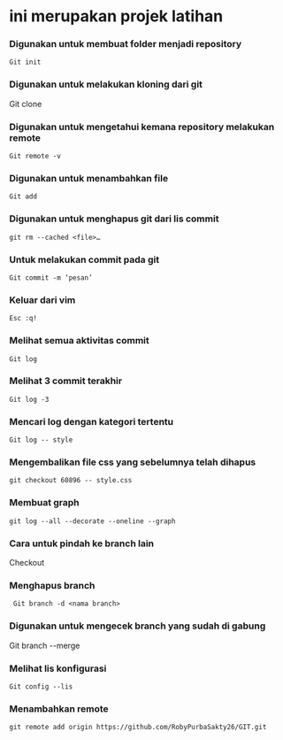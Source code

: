 # ini merupakan projek latihan



### Digunakan untuk membuat folder menjadi repository 
``` Git init ```

### Digunakan untuk melakukan kloning dari git 
Git clone 

### Digunakan untuk mengetahui kemana repository melakukan remote
 ```Git remote -v ```

### Digunakan untuk menambahkan file 
 ```Git add```

### Digunakan untuk menghapus git dari lis commit
 ```git rm --cached <file>…```

### Untuk melakukan commit pada git
 ```Git commit -m ‘pesan’```

### Keluar dari vim
```Esc :q!```

### Melihat semua aktivitas commit
 ```Git log ```

### Melihat 3 commit terakhir
 ```Git log -3```

### Mencari log dengan kategori tertentu
 ```Git log -- style```

### Mengembalikan file css yang sebelumnya telah dihapus
 ```git checkout 60896 -- style.css```

### Membuat graph 
 ``` git log --all --decorate --oneline --graph ``` 

### Cara untuk pindah ke branch lain
 Checkout <nama branch>

### Menghapus branch
``` Git branch -d <nama branch>```


### Digunakan untuk mengecek branch yang sudah di gabung
 Git branch --merge

### Melihat lis konfigurasi
 ```Git config --lis```

### Menambahkan remote
 ``` git remote add origin https://github.com/RobyPurbaSakty26/GIT.git ```


